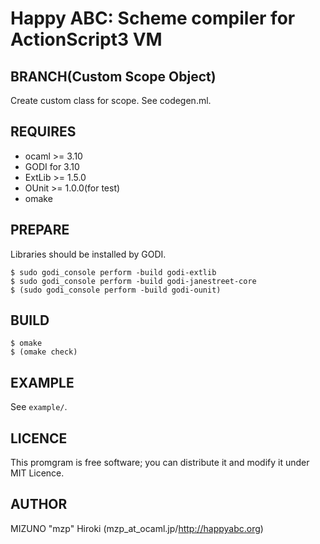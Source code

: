 Happy ABC: Scheme compiler for ActionScript3 VM
===============================================

BRANCH(Custom Scope Object)
---------------------------
Create custom class for scope.
See codegen.ml.

REQUIRES
--------

* ocaml >= 3.10
* GODI for 3.10
* ExtLib >= 1.5.0
* OUnit >= 1.0.0(for test)
* omake

PREPARE
-------
Libraries should be installed by GODI.

    $ sudo godi_console perform -build godi-extlib
    $ sudo godi_console perform -build godi-janestreet-core
    $ (sudo godi_console perform -build godi-ounit)

BUILD
-----

    $ omake
    $ (omake check)

EXAMPLE
-------
See `example/`.

LICENCE
-------
This promgram is free software; you can distribute it and modify it under MIT Licence.

AUTHOR
------
MIZUNO "mzp" Hiroki (mzp_at_ocaml.jp/http://happyabc.org)

